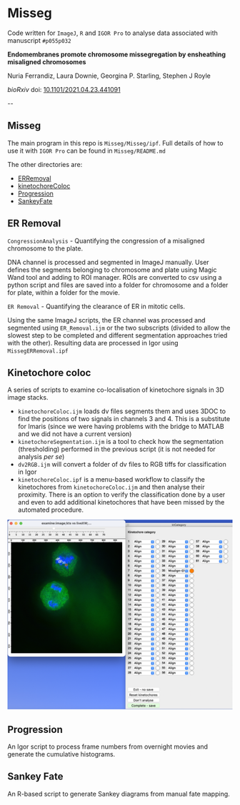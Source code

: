 # Misseg

Code written for `ImageJ`, `R` and `IGOR Pro` to analyse data associated with manuscript `#p055p032`

**Endomembranes promote chromosome missegregation by ensheathing misaligned chromosomes**

Nuria Ferrandiz, Laura Downie, Georgina P. Starling, Stephen J Royle

*bioRxiv* doi: [10.1101/2021.04.23.441091](https://doi.org/10.1101/2021.04.23.441091)

--

## Misseg

The main program in this repo is `Misseg/Misseg/ipf`.
Full details of how to use it with `IGOR Pro` can be found in `Misseg/README.md`

The other directories are:

- [ERRemoval](#er-removal)
- [kinetochoreColoc](#kinetochore-coloc)
- [Progression](#progression)
- [SankeyFate](#sankey-fate)

## ER Removal

`CongressionAnalysis` - Quantifying the congression of a misaligned chromosome to the plate.

DNA channel is processed and segmented in ImageJ manually.
User defines the segments belonging to chromosome and plate using Magic Wand tool and adding to ROI manager.
ROIs are converted to csv using a python script and files are saved into a folder for chromosome and a folder for plate, within a folder for the movie.

`ER Removal` - Quantifying the clearance of ER in mitotic cells.

Using the same ImageJ scripts, the ER channel was processed and segmented using `ER_Removal.ijm` or the two subscripts (divided to allow the slowest step to be completed and different segmentation approaches tried with the other).
Resulting data are processed in Igor using `MissegERRemoval.ipf`


## Kinetochore coloc

A series of scripts to examine co-localisation of kinetochore signals in 3D image stacks.

- `kinetochoreColoc.ijm` loads dv files segments them and uses 3DOC to find the positions of two signals in channels 3 and 4. This is a substitute for Imaris (since we were having problems with the bridge to MATLAB and we did not have a current version)
- `kinetochoreSegmentation.ijm` is a tool to check how the segmentation (thresholding) performed in the previous script (it is not needed for analysis _per se_)
- `dv2RGB.ijm` will convert a folder of dv files to RGB tiffs for classification in Igor
- `kinetochoreColoc.ipf` is a menu-based workflow to classify the kinetochores from `kinetochoreColoc.ijm` and then analyse their proximity. There is an option to verify the classification done by a user and even to add additional kinetochores that have been missed by the automated procedure.

![img](img/coloc.png?raw=true "image")


## Progression

An Igor script to process frame numbers from overnight movies and generate the cumulative histograms.


## Sankey Fate

An R-based script to generate Sankey diagrams from manual fate mapping.